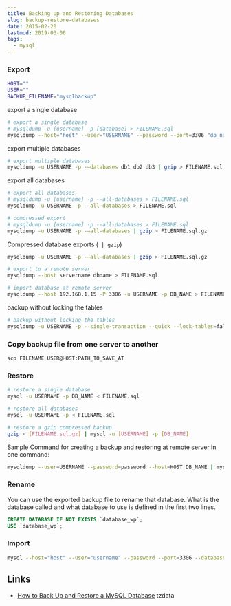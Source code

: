 ```yaml
---
title: Backing up and Restoring Databases
slug: backup-restore-databases
date: 2015-02-20
lastmod: 2019-03-06
tags:
  - mysql
---
```


### Export

```bash
HOST=""
USER=""
BACKUP_FILENAME="mysqlbackup"
```

export a single database

```bash
# export a single database
# mysqldump -u [username] -p [database] > FILENAME.sql
mysqldump --host="host" --user="USERNAME" --password --port=3306 "db_name" > FILENAME.sql
```

export multiple databases

```bash
# export multiple databases
mysqldump -u USERNAME -p -–databases db1 db2 db3 | gzip > FILENAME.sql.gz
```

export all databases

```bash
# export all databases
# mysqldump -u [username] -p --all-databases > FILENAME.sql
mysqldump -u USERNAME -p --all-databases > FILENAME.sql

# compressed export
# mysqldump -u [username] -p --all-databases > FILENAME.sql
mysqldump -u USERNAME -p -–all-databases | gzip > FILENAME.sql.gz
```

Compressed database exports (` | gzip`)

```bash
mysqldump -u USERNAME -p -–all-databases | gzip > FILENAME.sql.gz
```

```bash
# export to a remote server
mysqldump --host servername dbname > FILENAME.sql
```

```bash
# import database at remote server
mysqldump --host 192.168.1.15 -P 3306 -u USERNAME -p DB_NAME > FILENAME.sql
```

backup without locking the tables

```bash
# backup without locking the tables
mysqldump -u USERNAME -p --single-transaction --quick --lock-tables=false -h HOST_IP DB_NAME > backup.sql
```

### Copy backup file from one server to another

```
scp FILENAME USER@HOST:PATH_TO_SAVE_AT
```

### Restore

```bash
# restore a single database
mysql -u USERNAME -p DB_NAME < FILENAME.sql

# restore all databases
mysql -u USERNAME -p < FILENAME.sql

# restore a gzip compressed backup
gzip < [FILENAME.sql.gz] | mysql -u [USERNAME] -p [DB_NAME]
```

Sample Command for creating a backup and restoring at remote server in one command:

```bash
mysqldump --user=USERNAME --password=password --host=HOST DB_NAME | mysql --host=REMOTE_HOST --user=REMOTE_USERNAME --password=password REMOTE_DB_NAME
```

### Rename

You can use the exported backup file to rename that database. What is the database called and what database to use is defined in the first two lines.

```sql
CREATE DATABASE IF NOT EXISTS `database_wp`;
USE `database_wp`;
```

### Import

```bash
mysql --host="host" --user="username" --password --port=3306 --database=db_name < "path/to/backup/file.sql"
```

## Links

- [How to Back Up and Restore a MySQL Database](http://webcheatsheet.com/sql/mysql_backup_restore.php)
  tzdata
